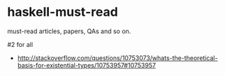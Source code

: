 # haskell-must-read
must-read articles, papers, QAs and so on.

#2 for all

* http://stackoverflow.com/questions/10753073/whats-the-theoretical-basis-for-existential-types/10753957#10753957


